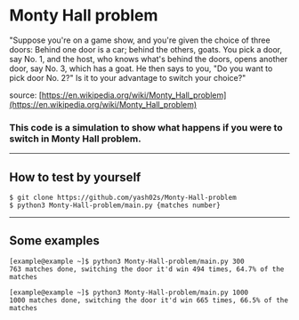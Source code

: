  # Monty Hall problem

"Suppose you're on a game show, and you're given the choice of three doors: Behind one door is a car; behind the others, goats. You pick a door, say No. 1, and the host, who knows what's behind the doors, opens another door, say No. 3, which has a goat. He then says to you, "Do you want to pick door No. 2?" Is it to your advantage to switch your choice?"

source: [https://en.wikipedia.org/wiki/Monty_Hall_problem](https://en.wikipedia.org/wiki/Monty_Hall_problem)

### This code is a simulation to show what happens if you were to switch in Monty Hall problem. 

---

## How to test by yourself
```
$ git clone https://github.com/yash02s/Monty-Hall-problem
$ python3 Monty-Hall-problem/main.py {matches number}
```

---

## Some examples
```
[example@example ~]$ python3 Monty-Hall-problem/main.py 300
763 matches done, switching the door it'd win 494 times, 64.7% of the matches
```
```
[example@example ~]$ python3 Monty-Hall-problem/main.py 1000
1000 matches done, switching the door it'd win 665 times, 66.5% of the matches
```
